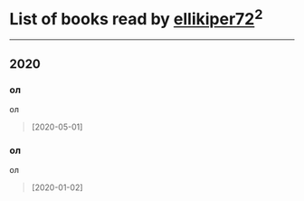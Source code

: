 # List of books read by [ellikiper72](http://vk.com/id46242783)<sup>2</sup>
---

## 2020

### ол
ол
> [2020-05-01] 


### ол
ол
> [2020-01-02] 



